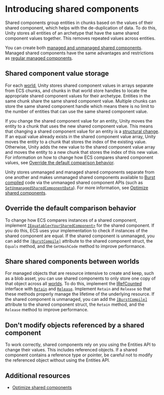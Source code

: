 # Introducing shared components

Shared components group entities in chunks based on the values of their shared component, which helps with the de-duplication of data. To do this, Unity stores all entities of an archetype that have the same shared component values together. This removes repeated values across entities.

You can create both [managed and unmanaged shared components](components-shared-create.md). Managed shared components have the same advantages and restrictions as [regular managed components](components-managed.md).

## Shared component value storage

For each [world](concepts-worlds.md), Unity stores shared component values in arrays separate from ECS chunks, and chunks in that world store handles to locate the appropriate shared component values for their archetype. Entities in the same chunk share the same shared component value. Multiple chunks can store the same shared component handle which means there is no limit to the number of entities that can use the same shared component value.

If you change the shared component value for an entity, Unity moves the entity to a chunk that uses the new shared component value. This means that changing a shared component value for an entity is a [structural change](concepts-structural-changes.md). If an equal value already exists in the shared component value array, Unity moves the entity to a chunk that stores the index of the existing value. Otherwise, Unity adds the new value to the shared component value array and moves the entity to a new chunk that stores the index of this new value. For information on how to change how ECS compares shared component values, see [Override the default comparison behavior](#override-the-default-comparison-behavior).

Unity stores unmanaged and managed shared components separate from one another and makes unmanaged shared components available to [Burst compiled](https://docs.unity3d.com/Packages/com.unity.burst@latest/index.html) code via the unmanaged shared component APIs (such as [`SetUnmanagedSharedComponentData`](xref:Unity.Entities.EntityManager.SetUnmanagedSharedComponentData*)). For more information, see [Optimize shared components](components-shared-optimize.md).

## Override the default comparison behavior
To change how ECS compares instances of a shared component, implement [`IEquatable<YourSharedComponent>`](https://docs.microsoft.com/en-us/dotnet/api/system.iequatable-1.equals) for the shared component. If you do this, ECS uses your implementation to check if instances of the shared component are equal. If the shared component is unmanaged, you can add the [`[BurstCompile]`](https://docs.unity3d.com/Packages/com.unity.burst@latest/index.html?subfolder=/api/Unity.Burst.BurstCompileAttribute.html) attribute to the shared component struct, the `Equals` method, and the `GetHashCode` method to improve performance.

## Share shared components between worlds

For managed objects that are resource intensive to create and keep, such as a blob asset, you can use shared components to only store one copy of that object across all [worlds](concepts-worlds.md). To do this, implement the [IRefCounted](xref:Unity.Entities.IRefCounted) interface with  [`Retain`](xref:Unity.Entities.IRefCounted.Retain) and [`Release`](xref:Unity.Entities.IRefCounted.Release). Implement `Retain` and `Release` so that these methods properly manage the lifetime of the underlying resource. If the shared component is unmanaged, you can add the [`[BurstCompile]`](https://docs.unity3d.com/Packages/com.unity.burst@latest/index.html?subfolder=/api/Unity.Burst.BurstCompileAttribute.html) attribute to the shared component struct, the `Retain` method, and the `Release` method to improve performance.

## Don't modify objects referenced by a shared component

To work correctly, shared components rely on you using the Entities API to change their values. This includes referenced objects. If a shared component contains a reference type or pointer, be careful not to modify the referenced object without using the Entities API.

## Additional resources

* [Optimize shared components](components-shared-optimize.md)